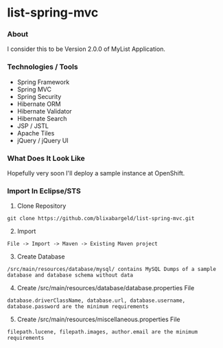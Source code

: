 list-spring-mvc
===============

### About

I consider this to be Version 2.0.0 of MyList Application.

### Technologies / Tools

<ul>
<li>Spring Framework</li>
<li>Spring MVC</li>
<li>Spring Security</li>
<li>Hibernate ORM</li>
<li>Hibernate Validator</li>
<li>Hibernate Search</li>
<li>JSP / JSTL</li>
<li>Apache Tiles</li>
<li>jQuery / jQuery UI</li>
</ul>

### What Does It Look Like

Hopefully very soon I'll deploy a sample instance at OpenShift.

### Import In Eclipse/STS

1) Clone Repository
```
git clone https://github.com/blixabargeld/list-spring-mvc.git
```
2) Import
```
File -> Import -> Maven -> Existing Maven project
```
3) Create Database
```
/src/main/resources/database/mysql/ contains MySQL Dumps of a sample database and database schema without data
```
4) Create /src/main/resources/database/database.properties File
```
database.driverClassName, database.url, database.username, database.password are the minimum requirements
```
5) Create /src/main/resources/miscellaneous.properties File
```
filepath.lucene, filepath.images, author.email are the minimum requirements
```
